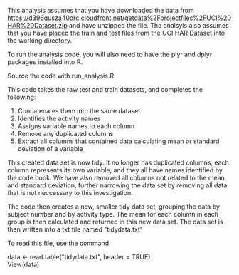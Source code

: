 This analysis assumes that you have downloaded the data from https://d396qusza40orc.cloudfront.net/getdata%2Fprojectfiles%2FUCI%20HAR%20Dataset.zip
and have unzipped the file. The analsyis also assumes that you have placed the train and test files from the UCI HAR Dataset into the working directory. 	

To run the analysis code, you will also need to have the plyr and dplyr packages installed into R. 

Source the code with run_analysis.R

This code takes the raw test and train datasets, and completes the following:  
1. Concatenates them into the same dataset  
2. Identifies the activity names  
3. Assigns variable names to each column  
4. Remove any duplicated columns  
5. Extract all columns that contained data calculating mean or standard deviation of a variable  

This created data set is now tidy. It no longer has duplicated columns, each column represents its own variable, and they all have names identified by the code book. We have also removed all columns not related to the mean and standard deviation, further narrowing the data set by removing all data that is not neccessary to this investigation.

The code then creates a new, smaller tidy data set, grouping the data by subject number and by activity type. The mean for each column in each group is then calculated and returned in this new data set. The data set is then written into a txt file named "tidydata.txt" 

To read this file, use the command 

data <- read.table("tidydata.txt", header = TRUE)  
View(data)
